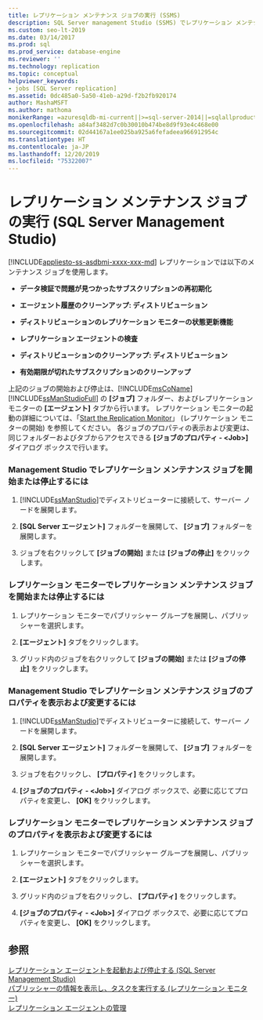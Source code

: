 ```yaml
---
title: レプリケーション メンテナンス ジョブの実行 (SSMS)
description: SQL Server management Studio (SSMS) でレプリケーション メンテナンス ジョブを開始および停止する方法について説明します。
ms.custom: seo-lt-2019
ms.date: 03/14/2017
ms.prod: sql
ms.prod_service: database-engine
ms.reviewer: ''
ms.technology: replication
ms.topic: conceptual
helpviewer_keywords:
- jobs [SQL Server replication]
ms.assetid: 0dc485a0-5a50-41eb-a29d-f2b2fb920174
author: MashaMSFT
ms.author: mathoma
monikerRange: =azuresqldb-mi-current||>=sql-server-2014||=sqlallproducts-allversions
ms.openlocfilehash: a84af3482d7c0b30010b474be8d9f93e4c468e00
ms.sourcegitcommit: 02d44167a1ee025ba925a6fefadeea966912954c
ms.translationtype: HT
ms.contentlocale: ja-JP
ms.lasthandoff: 12/20/2019
ms.locfileid: "75322007"
---
```

# <a name="run-replication-maintenance-jobs-sql-server-management-studio"></a>レプリケーション メンテナンス ジョブの実行 (SQL Server Management Studio)
[!INCLUDE[appliesto-ss-asdbmi-xxxx-xxx-md](../../../includes/appliesto-ss-asdbmi-xxxx-xxx-md.md)]
  レプリケーションでは以下のメンテナンス ジョブを使用します。  
  
-   **データ検証で問題が見つかったサブスクリプションの再初期化**  
  
-   **エージェント履歴のクリーンアップ: ディストリビューション**  
  
-   **ディストリビューションのレプリケーション モニターの状態更新機能**  
  
-   **レプリケーション エージェントの検査**  
  
-   **ディストリビューションのクリーンアップ: ディストリビューション**  
  
-   **有効期限が切れたサブスクリプションのクリーンアップ**  
  
 上記のジョブの開始および停止は、[!INCLUDE[msCoName](../../../includes/msconame-md.md)] [!INCLUDE[ssManStudioFull](../../../includes/ssmanstudiofull-md.md)] の **[ジョブ]** フォルダー、およびレプリケーション モニターの **[エージェント]** タブから行います。 レプリケーション モニターの起動の詳細については、「[Start the Replication Monitor](../../../relational-databases/replication/monitor/start-the-replication-monitor.md)」 (レプリケーション モニターの開始) を参照してください。 各ジョブのプロパティの表示および変更は、同じフォルダーおよびタブからアクセスできる **[ジョブのプロパティ - \<Job>]** ダイアログ ボックスで行います。  
  
### <a name="to-start-or-stop-a-replication-maintenance-job-in-management-studio"></a>Management Studio でレプリケーション メンテナンス ジョブを開始または停止するには  
  
1.  [!INCLUDE[ssManStudio](../../../includes/ssmanstudio-md.md)]でディストリビューターに接続して、サーバー ノードを展開します。  
  
2.  **[SQL Server エージェント]** フォルダーを展開して、 **[ジョブ]** フォルダーを展開します。  
  
3.  ジョブを右クリックして **[ジョブの開始]** または **[ジョブの停止]** をクリックします。  
  
### <a name="to-start-or-stop-a-replication-maintenance-job-in-replication-monitor"></a>レプリケーション モニターでレプリケーション メンテナンス ジョブを開始または停止するには  
  
1.  レプリケーション モニターでパブリッシャー グループを展開し、パブリッシャーを選択します。  
  
2.  **[エージェント]** タブをクリックします。  
  
3.  グリッド内のジョブを右クリックして **[ジョブの開始]** または **[ジョブの停止]** をクリックします。  
  
### <a name="to-view-and-modify-properties-for-a-replication-maintenance-job-in-management-studio"></a>Management Studio でレプリケーション メンテナンス ジョブのプロパティを表示および変更するには  
  
1.  [!INCLUDE[ssManStudio](../../../includes/ssmanstudio-md.md)]でディストリビューターに接続して、サーバー ノードを展開します。  
  
2.  **[SQL Server エージェント]** フォルダーを展開して、 **[ジョブ]** フォルダーを展開します。  
  
3.  ジョブを右クリックし、 **[プロパティ]** をクリックします。  
  
4.  **[ジョブのプロパティ - \<Job>]** ダイアログ ボックスで、必要に応じてプロパティを変更し、 **[OK]** をクリックします。  
  
### <a name="to-view-and-modify-properties-for-a-replication-maintenance-job-in-replication-monitor"></a>レプリケーション モニターでレプリケーション メンテナンス ジョブのプロパティを表示および変更するには  
  
1.  レプリケーション モニターでパブリッシャー グループを展開し、パブリッシャーを選択します。  
  
2.  **[エージェント]** タブをクリックします。  
  
3.  グリッド内のジョブを右クリックし、 **[プロパティ]** をクリックします。  
  
4.  **[ジョブのプロパティ - \<Job>]** ダイアログ ボックスで、必要に応じてプロパティを変更し、 **[OK]** をクリックします。  
  
## <a name="see-also"></a>参照  
 [レプリケーション エージェントを起動および停止する &#40;SQL Server Management Studio&#41;](../../../relational-databases/replication/agents/start-and-stop-a-replication-agent-sql-server-management-studio.md)   
 [パブリッシャーの情報を表示し、タスクを実行する &#40;レプリケーション モニター&#41;](../../../relational-databases/replication/monitor/view-information-and-perform-tasks-replication-monitor.md)   
 [レプリケーション エージェントの管理](../../../relational-databases/replication/agents/replication-agent-administration.md)  
  
  
